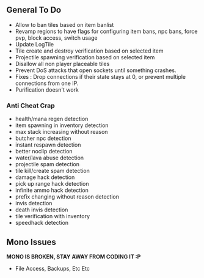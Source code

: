 ## General To Do
* Allow to ban tiles based on item banlist
* Revamp regions to have flags for configuring item bans, npc bans, force pvp, block access, switch usage
* Update LogTile
* Tile create and destroy verification based on selected item
* Projectile spawning verification based on selected item
* Disallow all non player placeable tiles
* Prevent DoS attacks that open sockets until something crashes.
 * Fixes : Drop connections if their state stays at 0, or prevent multiple connections from one IP.
* Purification doesn't work

### Anti Cheat Crap
* health/mana regen detection
* item spawning in inventory detection
* max stack increasing without reason
* butcher npc detection
* instant respawn detection
* better noclip detection
* water/lava abuse detection
* projectile spam detection
* tile kill/create spam detection
* damage hack detection
* pick up range hack detection
* infinite ammo hack detection
* prefix changing without reason detection
* invis detection
* death invis detection
* tile verification with inventory
* speedhack detection

## Mono Issues
**MONO IS BROKEN, STAY AWAY FROM CODING IT :P**

* File Access, Backups, Etc Etc